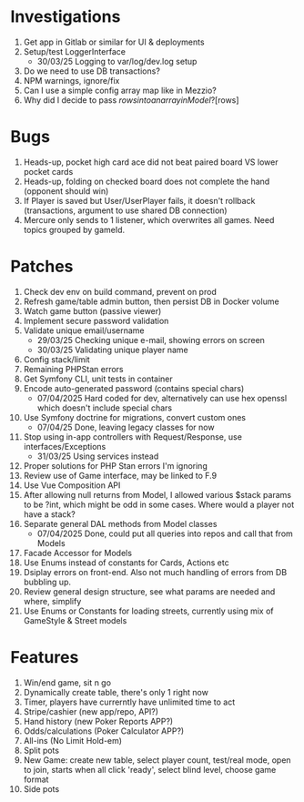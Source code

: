 # Investigations

1. Get app in Gitlab or similar for UI & deployments
2. Setup/test LoggerInterface
    * 30/03/25 Logging to var/log/dev.log setup
3. Do we need to use DB transactions?
4. NPM warnings, ignore/fix
5. Can I use a simple config array map like in Mezzio?
6. Why did I decide to pass $rows into an array in Model? [$rows]

# Bugs

1. Heads-up, pocket high card ace did not beat paired board VS lower pocket cards
2. Heads-up, folding on checked board does not complete the hand (opponent should win)
3. If Player is saved but User/UserPlayer fails, it doesn't rollback (transactions, argument to use shared DB connection)
4. Mercure only sends to 1 listener, which overwrites all games. Need topics grouped by gameId.

# Patches

1. Check dev env on build command, prevent on prod
2. Refresh game/table admin button, then persist DB in Docker volume
3. Watch game button (passive viewer)
4. Implement secure password validation
5. Validate unique email/username
    * 29/03/25 Checking unique e-mail, showing errors on screen
    * 30/03/25 Validating unique player name
6. Config stack/limit 
7. Remaining PHPStan errors
8. Get Symfony CLI, unit tests in container
9. Encode auto-generated password (contains special chars)
    * 07/04/2025 Hard coded for dev, alternatively can use hex openssl which doesn't include special chars
10. Use Symfony doctrine for migrations, convert custom ones
    * 07/04/25 Done, leaving legacy classes for now
11. Stop using in-app controllers with Request/Response, use interfaces/Exceptions
    * 31/03/25 Using services instead
12. Proper solutions for PHP Stan errors I'm ignoring
13. Review use of Game interface, may be linked to F.9
14. Use Vue Composition API
15. After allowing null returns from Model, I allowed various $stack params to be ?int, which might be odd in some cases. Where would a player not have a stack?
16. Separate general DAL methods from Model classes
    * 07/04/2025 Done, could put all queries into repos and call that from Models
17. Facade Accessor for Models
18. Use Enums instead of constants for Cards, Actions etc
19. Dsiplay errors on front-end. Also not much handling of errors from DB bubbling up.
20. Review general design structure, see what params are needed and where, simplify
21. Use Enums or Constants for loading streets, currently using mix of GameStyle & Street models

# Features

1. Win/end game, sit n go
2. Dynamically create table, there's only 1 right now
3. Timer, players have currerntly have unlimited time to act
4. Stripe/cashier (new app/repo, API?)
5. Hand history (new Poker Reports APP?)
6. Odds/calculations (Poker Calculator APP?)
7. All-ins (No Limit Hold-em)
8. Split pots
9. New Game: create new table, select player count, test/real mode, open to join, starts when all click 'ready', select blind level, choose game format
10. Side pots